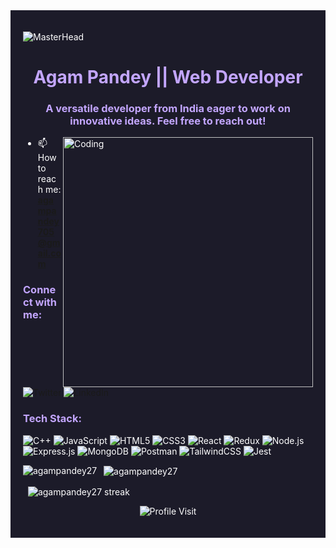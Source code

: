 <div style="background-color:#1c1b29; color:white; padding:20px;">

![MasterHead](https://64.media.tumblr.com/39dd1d98385cd4252b73d858d1ad9402/4a3ef35e6c4ab562-da/s1280x1920/16c0e2ec346cb7660dbc2fd3307bc8a1e305792d.gif) 
<h1 align="center" style="color:#c3a6ff;">Agam Pandey || Web Developer</h1>
<h3 align="center" style="color:#c3a6ff;">A versatile developer from India eager to work on innovative ideas. Feel free to reach out!</h3>

<img align="right" alt="Coding" width="400" src="https://i.pinimg.com/originals/81/17/8b/81178b47a8598f0c81c4799f2cdd4057.gif">

- 📫 How to reach me: **agampandey705@gmail.com**

<h3 align="left" style="color:#c3a6ff;">Connect with me:</h3>
<p align="left">
<a href="https://twitter.com/_agampandey" target="blank" style="text-decoration:none;">
    <img src="https://img.shields.io/badge/Twitter-%231DA1F2.svg?style=for-the-badge&logo=Twitter&logoColor=white" alt="Twitter" />
</a>
<a href="https://linkedin.com/in/agam pandey" target="blank" style="text-decoration:none;">
    <img src="https://img.shields.io/badge/LinkedIn-%230077B5.svg?style=for-the-badge&logo=linkedin&logoColor=white" alt="LinkedIn" />
</a>
</p>

<h3 align="left" style="color:#c3a6ff;">Tech Stack:</h3>
<p align="left"> 
  <img src="https://img.shields.io/badge/C%2B%2B-%2300599C.svg?style=for-the-badge&logo=c%2B%2B&logoColor=white" alt="C++"/>
  <img src="https://img.shields.io/badge/JavaScript-%23F7DF1E.svg?style=for-the-badge&logo=javascript&logoColor=black" alt="JavaScript"/>
  <img src="https://img.shields.io/badge/HTML5-%23E34F26.svg?style=for-the-badge&logo=html5&logoColor=white" alt="HTML5"/>
  <img src="https://img.shields.io/badge/CSS3-%231572B6.svg?style=for-the-badge&logo=css3&logoColor=white" alt="CSS3"/>
  <img src="https://img.shields.io/badge/React-%2361DAFB.svg?style=for-the-badge&logo=react&logoColor=black" alt="React"/>
  <img src="https://img.shields.io/badge/Redux-%23764ABC.svg?style=for-the-badge&logo=redux&logoColor=white" alt="Redux"/>
  <img src="https://img.shields.io/badge/Node.js-%23339933.svg?style=for-the-badge&logo=node.js&logoColor=white" alt="Node.js"/>
  <img src="https://img.shields.io/badge/Express.js-%23000000.svg?style=for-the-badge&logo=express&logoColor=white" alt="Express.js"/>
  <img src="https://img.shields.io/badge/MongoDB-%2347A248.svg?style=for-the-badge&logo=mongodb&logoColor=white" alt="MongoDB"/>
  <img src="https://img.shields.io/badge/Postman-%23FF6C37.svg?style=for-the-badge&logo=postman&logoColor=white" alt="Postman"/>
  <img src="https://img.shields.io/badge/TailwindCSS-%2338B2AC.svg?style=for-the-badge&logo=tailwind-css&logoColor=white" alt="TailwindCSS"/>
  <img src="https://img.shields.io/badge/Jest-%23C21325.svg?style=for-the-badge&logo=jest&logoColor=white" alt="Jest"/>
</p>

<p>
  <img align="left" src="https://github-readme-stats.vercel.app/api/top-langs?username=agampandey27&show_icons=true&theme=radical&locale=en&layout=compact" alt="agampandey27" />
</p>

<p>&nbsp;
  <img align="center" src="https://github-readme-stats.vercel.app/api?username=agampandey27&show_icons=true&theme=radical&locale=en" alt="agampandey27" />
</p>

<p>&nbsp;
  <img align="center" src="https://github-readme-streak-stats.herokuapp.com/?user=agampandey27&theme=radical" alt="agampandey27 streak" />
</p>

<!-- Profile View Counter -->
<p align="center">
  <img src="https://komarev.com/ghpvc/?username=agampandey27&color=6A0DAD" alt="Profile Visit" />
</p>



</div>

